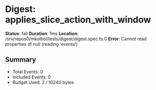 # Digest: applies_slice_action_with_window

**Status**: fail
**Duration**: 1ms
**Location**: /srv/repos0/mkolbol/tests/digest/digest.spec.ts:0
**Error**: Cannot read properties of null (reading 'events')

## Summary
- Total Events: 0
- Included Events: 0
- Budget Used: 2 / 10240 bytes
